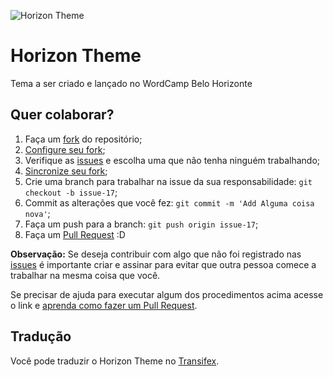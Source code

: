 ![Horizon Theme](assets/images/horizon-icon.jpg?raw=true)

# Horizon Theme #

Tema a ser criado e lançado no WordCamp Belo Horizonte

## Quer colaborar? ##

1. Faça um [fork](https://help.github.com/articles/fork-a-repo/) do repositório;
3. [Configure seu fork](https://help.github.com/articles/configuring-a-remote-for-a-fork/);
2. Verifique as [issues](https://github.com/WordPressBeloHorizonte/horizon-theme/issues) e escolha uma que não tenha ninguém trabalhando;
4. [Sincronize seu fork](https://help.github.com/articles/syncing-a-fork/);
2. Crie uma branch para trabalhar na issue da sua responsabilidade: `git checkout -b issue-17`;
3. Commit as alterações que você fez: `git commit -m 'Add Alguma coisa nova'`;
4. Faça um push para a branch: `git push origin issue-17`;
5. Faça um [Pull Request](https://help.github.com/articles/using-pull-requests/) :D

**Observação:** Se deseja contribuir com algo que não foi registrado nas [issues](https://github.com/WordPressBeloHorizonte/horizon-theme/issues) é importante criar e assinar para evitar que outra pessoa comece a trabalhar na mesma coisa que você.

Se precisar de ajuda para executar algum dos procedimentos acima acesse o link e [aprenda como fazer um Pull Request](http://pythonclub.com.br/como-fazer-fork-clone-push-pull-request-no-github.html).

## Tradução ##

Você pode traduzir o Horizon Theme no [Transifex](https://www.transifex.com/projects/p/horizon-theme/).
